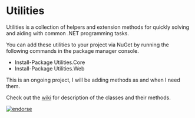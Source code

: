 Utilities
=========

Utilities is a collection of helpers and extension methods for quickly solving and aiding with common .NET programming tasks.

You can add these utilities to your project via NuGet by running the following commands in the package manager console. 

- Install-Package Utilities.Core
- Install-Package Utilities.Web

This is an ongoing project, I will be adding methods as and when I need them.

Check out the [wiki](https://github.com/DamianMullins/Utilities/wiki) for description of the classes and their methods.

[![endorse](https://api.coderwall.com/djmelonz/endorsecount.png)](https://coderwall.com/djmelonz)
